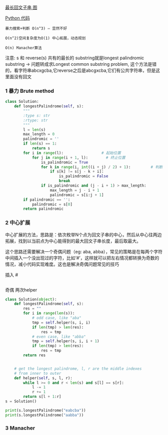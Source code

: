 [最长回文子串 图](https://blog.csdn.net/u013309870/article/details/70742315)

[Python 代码](https://blog.csdn.net/asd136912/article/details/78987624)

```
暴力搜索+判断 O(n^3) — 显然不好

O(n^2)空间复杂度为O(1) 中心拓展，动态规划

O(n) Manacher算法
```
注意: s 和 reverse(s) 共有的最长的 substring就是longest palindromic substring -> 问题转成求Longest common substring problem, 这个方法是错的，看字符串abcxgcba,它reverse之后是abcgxcba,它们有公共字符串，但是这里面没有回文

### 1 暴力 Brute method

```py
class Solution:
    def longestPalindrome(self, s):
        """
        :type s: str
        :rtype: str
        """
        l = len(s)
        max_length = 0
        palindromic = ''
        if len(s) == 1:
            return s
        for i in range(l):                 # 起始位置
            for j in range(i + 1, l):        # 终止位置
                is_palindromic = True
                for k in range(i, int((i + j) / 2) + 1):         # 判断从i到j 是不是回文
                    if s[k] != s[j - k + i]:
                        is_palindromic = False
                        break
                if is_palindromic and (j - i + 1) > max_length:
                    max_length = j - i + 1
                    palindromic = s[i:j + 1]
        if palindromic == '':
            palindromic = s[0]
        return palindromic
```

### 2 中心扩展

中心扩展的方法，思路是：依次枚举N个点为回文子串的中心，然后从中心往两边拓展，找到以当前点为中心能得到的最大回文子串长度，最后取最大。

这个思路还需要解决一个奇偶问题（eg: aba, abba），常见的策略是在每两个字符中间插入一个没出现过的字符，比如‘#’，这样就可以把左右情况都转换为奇数的情况，减小代码实现难度。这也是解决奇偶问题常见的技巧

插入 #
```py

```

奇偶 两次helper
```py
class Solution(object):
    def longestPalindrome(self, s):
        res = ""
        for i in range(len(s)):
            # odd case, like "aba"
            tmp = self.helper(s, i, i)
            if len(tmp) > len(res):
                res = tmp
            # even case, like "abba"
            tmp = self.helper(s, i, i + 1)
            if len(tmp) > len(res):
                res = tmp
        return res


    # get the longest palindrome, l, r are the middle indexes
    # from inner to outer
    def helper(self, s, l, r):
        while l >= 0 and r < len(s) and s[l] == s[r]:
            l -= 1
            r += 1
        return s[l + 1:r]
s = Solution()

print(s.longestPalindrome("eabcba"))
print(s.longestPalindrome("aabba"))
```
### 3 Manacher


